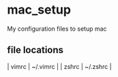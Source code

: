 # mac_setup
My configuration files to setup mac

## file locations
| vimrc | ~/.vimrc |
| zshrc | ~/.zshrc |
